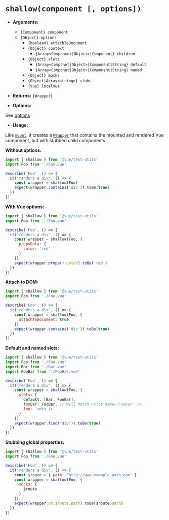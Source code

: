 # `shallow(component [, options])`

- **Arguments:**

  - `{Component} component`
  - `{Object} options`
    - `{boolean} attachToDocument`
    - `{Object} context`
      - `{Array<Component|Object>|Component} children`
    - `{Object} slots`
        - `{Array<Componet|Object>|Component|String} default`
        - `{Array<Componet|Object>|Component|String} named`
    - `{Object} mocks`
    - `{Object|Array<string>} stubs`
    - `{Vue} localVue`

- **Returns:** `{Wrapper}`

- **Options:**

See [options](./options.md)

- **Usage:**

Like [`mount`](mount.md), it creates a [`Wrapper`](wrapper/README.md) that contains the mounted and rendered Vue component, but with stubbed child components.

**Without options:**

```js
import { shallow } from '@vue/test-utils'
import Foo from './Foo.vue'

describe('Foo', () => {
  it('renders a div', () => {
    const wrapper = shallow(Foo)
    expect(wrapper.contains('div')).toBe(true)
  })
})
```

**With Vue options:**

```js
import { shallow } from '@vue/test-utils'
import Foo from './Foo.vue'

describe('Foo', () => {
  it('renders a div', () => {
    const wrapper = shallow(Foo, {
      propsData: {
        color: 'red'
      }
    })
    expect(wrapper.props().color).toBe('red')
  })
})
```

**Attach to DOM:**

```js
import { shallow } from '@vue/test-utils'
import Foo from './Foo.vue'

describe('Foo', () => {
  it('renders a div', () => {
    const wrapper = shallow(Foo, {
      attachToDocument: true
    })
    expect(wrapper.contains('div')).toBe(true)
  })
})
```

**Default and named slots:**

```js
import { shallow } from '@vue/test-utils'
import Foo from './Foo.vue'
import Bar from './Bar.vue'
import FooBar from './FooBar.vue'

describe('Foo', () => {
  it('renders a div', () => {
    const wrapper = shallow(Foo, {
      slots: {
        default: [Bar, FooBar],
        fooBar: FooBar, // Will match <slot name="FooBar" />,
        foo: '<div />'
      }
    })
    expect(wrapper.find('div')).toBe(true)
  })
})
```

**Stubbing global properties:**

```js
import { shallow } from '@vue/test-utils'
import Foo from './Foo.vue'

describe('Foo', () => {
  it('renders a div', () => {
    const $route = { path: 'http://www.example-path.com' }
    const wrapper = shallow(Foo, {
      mocks: {
        $route
      }
    })
    expect(wrapper.vm.$route.path).toBe($route.path)
  })
})
```
